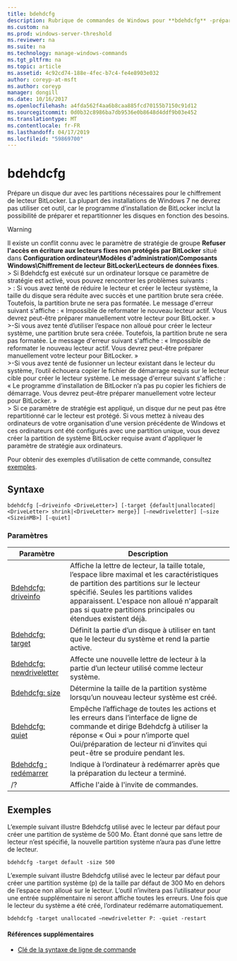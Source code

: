 ```yaml
---
title: bdehdcfg
description: Rubrique de commandes de Windows pour **bdehdcfg** -prépare un disque dur avec les partitions nécessaires pour le chiffrement de lecteur BitLocker.
ms.custom: na
ms.prod: windows-server-threshold
ms.reviewer: na
ms.suite: na
ms.technology: manage-windows-commands
ms.tgt_pltfrm: na
ms.topic: article
ms.assetid: 4c92cd74-188e-4fec-b7c4-fe4e8903e032
author: coreyp-at-msft
ms.author: coreyp
manager: dongill
ms.date: 10/16/2017
ms.openlocfilehash: a4fda562f4aa6b8caa885fcd70155b7150c91d12
ms.sourcegitcommit: 0d0b32c8986ba7db9536e0b8648d4ddf9b03e452
ms.translationtype: MT
ms.contentlocale: fr-FR
ms.lasthandoff: 04/17/2019
ms.locfileid: "59869700"
---
```

# <a name="bdehdcfg"></a>bdehdcfg



Prépare un disque dur avec les partitions nécessaires pour le chiffrement de lecteur BitLocker. La plupart des installations de Windows 7 ne devrez pas utiliser cet outil, car le programme d’installation de BitLocker inclut la possibilité de préparer et repartitionner les disques en fonction des besoins.

> [!WARNING]
> Il existe un conflit connu avec le paramètre de stratégie de groupe **Refuser l'accès en écriture aux lecteurs fixes non protégés par BitLocker** situé dans **Configuration ordinateur\Modèles d'administration\Composants Windows\Chiffrement de lecteur BitLocker\Lecteurs de données fixes**.</br>> Si Bdehdcfg est exécuté sur un ordinateur lorsque ce paramètre de stratégie est activé, vous pouvez rencontrer les problèmes suivants :</br>> : Si vous avez tenté de réduire le lecteur et créer le lecteur système, la taille du disque sera réduite avec succès et une partition brute sera créée. Toutefois, la partition brute ne sera pas formatée. Le message d'erreur suivant s'affiche : « Impossible de reformater le nouveau lecteur actif. Vous devrez peut-être préparer manuellement votre lecteur pour BitLocker. »</br>>-Si vous avez tenté d’utiliser l’espace non alloué pour créer le lecteur système, une partition brute sera créée. Toutefois, la partition brute ne sera pas formatée. Le message d'erreur suivant s'affiche : « Impossible de reformater le nouveau lecteur actif. Vous devrez peut-être préparer manuellement votre lecteur pour BitLocker. »</br>>-Si vous avez tenté de fusionner un lecteur existant dans le lecteur du système, l’outil échouera copier le fichier de démarrage requis sur le lecteur cible pour créer le lecteur système. Le message d'erreur suivant s'affiche : « Le programme d’installation de BitLocker n’a pas pu copier les fichiers de démarrage. Vous devrez peut-être préparer manuellement votre lecteur pour BitLocker. »</br>> Si ce paramètre de stratégie est appliqué, un disque dur ne peut pas être repartitionné car le lecteur est protégé. Si vous mettez à niveau des ordinateurs de votre organisation d'une version précédente de Windows et ces ordinateurs ont été configurés avec une partition unique, vous devez créer la partition de système BitLocker requise avant d'appliquer le paramètre de stratégie aux ordinateurs.

Pour obtenir des exemples d’utilisation de cette commande, consultez [exemples](#BKMK_Examples).

## <a name="syntax"></a>Syntaxe

```
bdehdcfg [–driveinfo <DriveLetter>] [-target {default|unallocated|<DriveLetter> shrink|<DriveLetter> merge}] [–newdriveletter] [–size <SizeinMB>] [-quiet]
```

### <a name="parameters"></a>Paramètres

|Paramètre|Description|
|---------|-----------|
|[Bdehdcfg: driveinfo](bdehdcfg-driveinfo.md)|Affiche la lettre de lecteur, la taille totale, l’espace libre maximal et les caractéristiques de partition des partitions sur le lecteur spécifié. Seules les partitions valides apparaissent. L'espace non alloué n'apparaît pas si quatre partitions principales ou étendues existent déjà.|
|[Bdehdcfg: target](bdehdcfg-target.md)|Définit la partie d’un disque à utiliser en tant que le lecteur du système et rend la partie active.|
|[Bdehdcfg: newdriveletter](bdehdcfg-newdriveletter.md)|Affecte une nouvelle lettre de lecteur à la partie d’un lecteur utilisé comme lecteur système.|
|[Bdehdcfg: size](bdehdcfg-size.md)|Détermine la taille de la partition système lorsqu’un nouveau lecteur système est créé.|
|[Bdehdcfg: quiet](bdehdcfg-quiet.md)|Empêche l’affichage de toutes les actions et les erreurs dans l’interface de ligne de commande et dirige Bdehdcfg à utiliser la réponse « Oui » pour n’importe quel Oui/préparation de lecteur ni d’invites qui peut-être se produire pendant les.|
|[Bdehdcfg : redémarrer](bdehdcfg-restart.md)|Indique à l’ordinateur à redémarrer après que la préparation du lecteur a terminé.|
|/?|Affiche l'aide à l'invite de commandes.|

## <a name="BKMK_Examples"></a>Exemples

L’exemple suivant illustre Bdehdcfg utilisé avec le lecteur par défaut pour créer une partition de système de 500 Mo. Étant donné que sans lettre de lecteur n’est spécifié, la nouvelle partition système n’aura pas d’une lettre de lecteur.
```
bdehdcfg -target default -size 500
```
L’exemple suivant illustre Bdehdcfg utilisé avec le lecteur par défaut pour créer une partition système (p) de la taille par défaut de 300 Mo en dehors de l’espace non alloué sur le lecteur. L’outil n’invitera pas l’utilisateur pour une entrée supplémentaire ni seront affiche toutes les erreurs. Une fois que le lecteur du système a été créé, l’ordinateur redémarre automatiquement.
```
bdehdcfg -target unallocated –newdriveletter P: -quiet -restart
```

#### <a name="additional-references"></a>Références supplémentaires

-   [Clé de la syntaxe de ligne de commande](command-line-syntax-key.md)